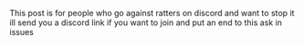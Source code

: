 This post is for people who go against ratters on discord and want to stop it ill send you a discord link if you want to join and put an end to this ask in issues

